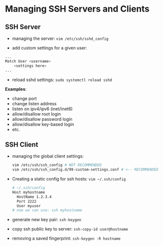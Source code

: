 # Managing SSH Servers and Clients

## SSH Server

- managing the server: `vim /etc/ssh/sshd_config`

- add custom settings for a given user:
```bash
...
Match User <username>
    <settings here>
...
```

- reload sshd settings: `sudo systemctl reload sshd`

**Examples**:
- change port
- change listen address
- listen on ipv4/ipv6 (inet/inet6)
- allow/disallow root login
- allow/disallow password login
- allow/disallow key-based login
- etc.

## SSH Client

- managing the global client settings:
  ```bash
  vim /etc/ssh/ssh_config # NOT RECOMMENDED
  vim /etc/ssh/ssh_config.d/99-custom-settings.conf # <-- RECOMMENDED
  ```

- Creating a static config for ssh hosts: `vim ~/.ssh/config`
  ```bash
  # ~/.ssh/config
  Host myhostname
    HostName 1.2.3.4
    Port 2222
    User myuser
  # now we can use: ssh myhostname
  ```

- generate new key pair: `ssh-keygen`

- copy ssh public key to server: `ssh-copy-id user@hostname`

- removing a saved fingerprint: `ssh-keygen -R hostname`
